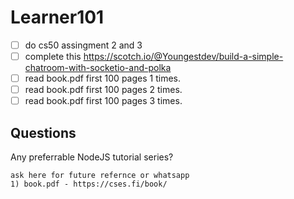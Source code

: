 # Learner101

- [ ] do cs50 assingment 2 and 3
- [ ] complete this https://scotch.io/@Youngestdev/build-a-simple-chatroom-with-socketio-and-polka
- [ ] read book.pdf first 100 pages 1 times.
- [ ] read book.pdf first 100 pages 2 times.
- [ ] read book.pdf first 100 pages 3 times.

## Questions 
Any preferrable NodeJS tutorial series?

```
ask here for future refernce or whatsapp
1) book.pdf - https://cses.fi/book/
```
